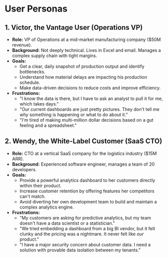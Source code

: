 # User Personas

## 1. Victor, the Vantage User (Operations VP)

- **Role:** VP of Operations at a mid-market manufacturing company ($50M revenue).
- **Background:** Not deeply technical. Lives in Excel and email. Manages a complex supply chain with tight margins.
- **Goals:**
    - Get a clear, daily snapshot of production output and identify bottlenecks.
    - Understand how material delays are impacting his production schedule.
    - Make data-driven decisions to reduce costs and improve efficiency.
- **Frustrations:**
    - "I know the data is there, but I have to ask an analyst to pull it for me, which takes days."
    - "Our current dashboards are just pretty pictures. They don't tell me *why* something is happening or what to do about it."
    - "I'm tired of making multi-million dollar decisions based on a gut feeling and a spreadsheet."

## 2. Wendy, the White-Label Customer (SaaS CTO)

- **Role:** CTO at a vertical SaaS company for the logistics industry ($15M ARR).
- **Background:** Experienced software engineer, manages a team of 20 developers.
- **Goals:**
    - Provide a powerful analytics dashboard to her customers directly within their product.
    - Increase customer retention by offering features her competitors can't match.
    - Avoid diverting her own development team to build and maintain a complex analytics engine.
- **Frustrations:**
    - "My customers are asking for predictive analytics, but my team doesn't have a data scientist or a statistician."
    - "We tried embedding a dashboard from a big BI vendor, but it felt clunky and the pricing was a nightmare. It never felt like *our* product."
    - "I have a major security concern about customer data. I need a solution with provable data isolation between my tenants."
